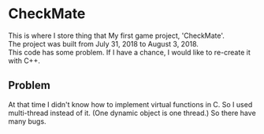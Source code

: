 # CheckMate

This is where I store thing that My first game project, 'CheckMate'.  
The project was built from July 31, 2018 to August 3, 2018.  
This code has some problem.
If I have a chance, I would like to re-create it with C++.

## Problem

At that time I didn't know how to implement virtual functions in C. So I used multi-thread instead of it. (One dynamic object is one thread.) So there have many bugs.
